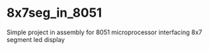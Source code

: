 # 8x7seg_in_8051
Simple project in assembly for 8051 microprocessor interfacing 8x7 segment led display

